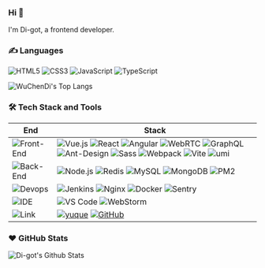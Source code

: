 ### Hi 👋

I'm Di-got, a frontend developer.

### ✍️ Languages

![HTML5](https://img.shields.io/badge/HTML5-E34F26?logo=HTML5&logoColor=fff)
![CSS3](https://img.shields.io/badge/CSS3-1572B6?logo=CSS3&logoColor=fff)
![JavaScript](https://img.shields.io/badge/JavaScript-F7DF1E?logo=JavaScript&logoColor=fff)
![TypeScript](https://img.shields.io/badge/TypeScript-007ACC?logo=TypeScript&logoColor=fff)

![WuChenDi's Top Langs](https://github-readme-stats.vercel.app/api/top-langs/?username=WuChenDi&theme=dracula&layout=compact&card)

### 🛠 Tech Stack and Tools

| End                                                                                | Stack                                                                                                                                                                                                                                                                                                                                                                                                                                                                                                                                                                                                                                                                                                                                                                                                                                    |
| ---------------------------------------------------------------------------------- | ---------------------------------------------------------------------------------------------------------------------------------------------------------------------------------------------------------------------------------------------------------------------------------------------------------------------------------------------------------------------------------------------------------------------------------------------------------------------------------------------------------------------------------------------------------------------------------------------------------------------------------------------------------------------------------------------------------------------------------------------------------------------------------------------------------------------------------------- |
| ![Front-End](https://img.shields.io/badge/Front_End-007fff?logo=IDE&logoColor=fff) | ![Vue.js](https://img.shields.io/badge/Vue.js-4FC08D?logo=Vue.js&logoColor=fff) ![React](https://img.shields.io/badge/-React-52BAD7?style=flat&logo=react&logoColor=white) ![Angular](https://img.shields.io/badge/Angular-DD0031?logo=Angular&logoColor=fff) ![WebRTC](https://img.shields.io/badge/WebRTC-333333?logo=WebRTC&logoColor=fff) ![GraphQL](https://img.shields.io/badge/GraphQL-E10098?logo=GraphQL&logoColor=fff) ![Ant-Design](https://img.shields.io/badge/Ant_Design-0170fe?logo=Ant-Design&logoColor=fff) ![Sass](https://img.shields.io/badge/Sass-CC6699?logo=Sass&logoColor=fff) ![Webpack](https://img.shields.io/badge/Webpack-8DD6F9?logo=Webpack&logoColor=fff) ![Vite](https://img.shields.io/badge/Vite-646CFF?logo=Vite&logoColor=fff) ![umi](https://img.shields.io/badge/-umi-4569d4?style=flat&logo=umi) |
| ![Back-End](https://img.shields.io/badge/Back_End-007fff?logo=IDE&logoColor=fff)   | ![Node.js](https://img.shields.io/badge/Node.js-339933?logo=Node.js&logoColor=fff) ![Redis](https://img.shields.io/badge/Redis-DC382D?logo=Redis&logoColor=fff) ![MySQL](https://img.shields.io/badge/MySQL-4479A1?logo=MySQL&logoColor=fff) ![MongoDB](https://img.shields.io/badge/MongoDB-47A248?logo=MongoDB&logoColor=fff) ![PM2](https://img.shields.io/badge/PM2-2B037A?logo=PM2&logoColor=fff)                                                                                                                                                                                                                                                                                                                                                                                                                                   |
| ![Devops](https://img.shields.io/badge/Devops-007fff?logo=IDE&logoColor=fff)       | ![Jenkins](https://img.shields.io/badge/Jenkins-D24939?logo=Jenkins&logoColor=fff) ![Nginx](https://img.shields.io/badge/Nginx-009639?logo=Nginx&logoColor=fff) ![Docker](https://img.shields.io/badge/Docker-2496ED?logo=Docker&logoColor=fff) ![Sentry](https://img.shields.io/badge/Sentry-362D59?logo=Sentry&logoColor=fff)                                                                                                                                                                                                                                                                                                                                                                                                                                                                                                          |
| ![IDE](https://img.shields.io/badge/IDE-007fff?logo=IDE&logoColor=fff)             | ![VS Code](https://img.shields.io/badge/VS_Code-007ACC?logo=Visual-Studio-Code&logoColor=fff) ![WebStorm](https://img.shields.io/badge/WebStorm-000000?logo=WebStorm&logoColor=fff)                                                                                                                                                                                                                                                                                                                                                                                                                                                                                                                                                                                                                                                      |
| ![Link](https://img.shields.io/badge/Link-007fff?logo=Link&logoColor=fff)          | [![yuque](https://img.shields.io/badge/语雀-WuChenDi-25B864.svg)](https://www.yuque.com/wuchendi/fe) [![GitHub](https://img.shields.io/badge/WuChenDi-0D1117?logo=Github&logoColor=fff)](https://github.com/WuChenDi)                                                                                                                                                                                                                                                                                                                                                                                                                                                                                                                                                                                                                    |

### ❤️ GitHub Stats

![Di-got's Github Stats](https://github-readme-stats.vercel.app/api?username=WuChenDi&show_icons=true&theme=tokyonight)
